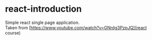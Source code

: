 # react-introduction
Simple react single page application.  
Taken from [https://www.youtube.com/watch?v=GNrdg3PzpJQ](react course)
